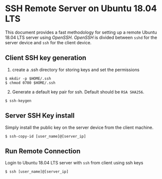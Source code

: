 # SSH Remote Server on Ubuntu 18.04 LTS

This document provides a fast methodology for setting up a remote Ubuntu 18.04 LTS server using *OpenSSH*. *OpenSSH* is divided between `sshd` for the server device and `ssh` for the client device.

## Client SSH key generation
1. create a .ssh directory for storing keys and set the permissions

```console
$ mkdir -p $HOME/.ssh
$ chmod 0700 $HOME/.ssh
```
2. Generate a default key pair for ssh. Default should be `RSA SHA256`.
```console
$ ssh-keygen
```

## Server SSH Key install
Simply install the public key on the server device from the client machine.
```console
$ ssh-copy-id [user_name]@[server_ip]
```
## Run Remote Connection
Login to Ubuntu 18.04 LTS server with `ssh` from client using ssh keys
```console
$ ssh [user_name]@[server_ip]
```
